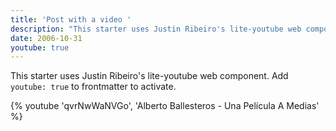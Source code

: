 ```yaml
---
title: 'Post with a video '
description: "This starter uses Justin Ribeiro's lite-youtube web component. Add `youtube: true` to frontmatter to activate."
date: 2006-10-31
youtube: true
---
```


This starter uses Justin Ribeiro's lite-youtube web component. Add `youtube: true` to frontmatter to activate.

{% youtube 'qvrNwWaNVGo', 'Alberto Ballesteros - Una Película A Medias' %}
